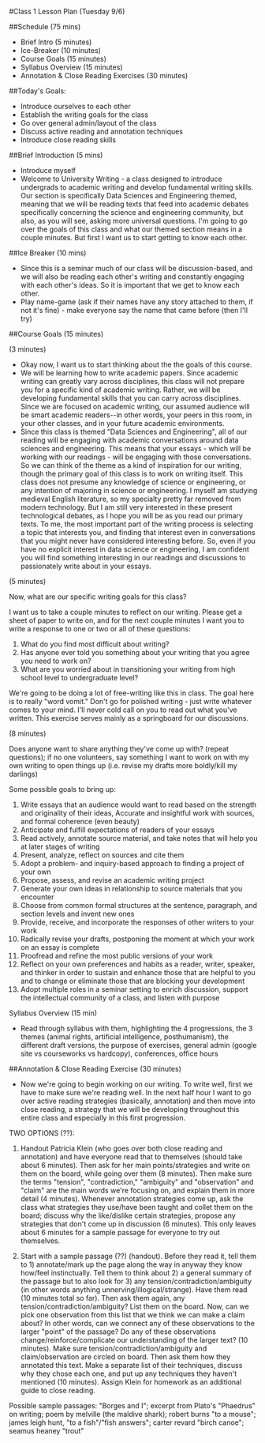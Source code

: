 #Class 1 Lesson Plan (Tuesday 9/6)

##Schedule (75 mins)
- Brief Intro (5 minutes)
- Ice-Breaker (10 minutes)
- Course Goals (15 minutes)
- Syllabus Overview (15 minutes)
- Annotation & Close Reading Exercises (30 minutes)

##Today's Goals:
- Introduce ourselves to each other
- Establish the writing goals for the class
- Go over general admin/layout of the class
- Discuss active reading and annotation techniques
- Introduce close reading skills

##Brief Introduction (5 mins)
- Introduce myself
- Welcome to University Writing - a class designed to introduce undergrads to academic writing and develop fundamental writing skills. Our section is specifically Data Sciences and Engineering themed, meaning that we will be reading texts that feed into academic debates specifically concerning the science and engineering community, but also, as you will see, asking more universal questions. I'm going to go over the goals of this class and what our themed section means in a couple minutes. But first I want us to start getting to know each other.

##Ice Breaker (10 mins)
- Since this is a seminar much of our class will be discussion-based, and we will also be reading each other's writing and constantly engaging with each other's ideas. So it is important that we get to know each other.
- Play name-game (ask if their names have any story attached to them, if not it's fine) - make everyone say the name that came before (then I'll try)

##Course Goals (15 minutes)

(3 minutes)

- Okay now, I want us to start thinking about the the goals of this course.
- We will be learning how to write academic papers. Since academic writing can greatly vary across disciplines, this class will not prepare you for a specific kind of academic writing. Rather, we will be developing fundamental skills that you can carry across disciplines. Since we are focused on academic writing, our assumed audience will be smart academic readers--in other words, your peers in this room, in your other classes, and in your future academic environments.
- Since this class is themed "Data Sciences and Engineering", all of our reading will be engaging with academic conversations around data sciences and engineering. This means that your essays - which will be working with our readings - will be engaging with those conversations. So we can think of the theme as a kind of inspiration for our writing, though the primary goal of this class is to work on writing itself. This class does not presume any knowledge of science or engineering, or any intention of majoring in science or engineering. I myself am studying medieval English literature, so my specialty pretty far removed from modern technology. But I am still very interested in these present technological debates, as I hope you will be as you read our primary texts. To me, the most important part of the writing process is selecting a topic that interests you, and finding that interest even in conversations that you might never have considered interesting before. So, even if you have no explicit interest in data science or engineering, I am confident you will find something interesting in our readings and discussions to passionately write about in your essays.

(5 minutes)

Now, what are our specific writing goals for this class?

I want us to take a couple minutes to reflect on our writing. Please get a sheet of paper to write on, and for the next couple minutes I want you to write a response to one or two or all of these questions:

1) What do you find most difficult about writing?
2) Has anyone ever told you something about your writing that you agree you need to work on?
3) What are you worried about in transitioning your writing from high school level to undergraduate level?

We're going to be doing a lot of free-writing like this in class. The goal here is to really "word vomit." Don't go for polished writing - just write whatever comes to your mind. I'll never cold call on you to read out what you've written. This exercise serves mainly as a springboard for our discussions.

(8 minutes)

Does anyone want to share anything they've come up with? (repeat questions); if no one volunteers, say something I want to work on with my own writing to open things up (i.e. revise my drafts more boldly/kill my darlings)

Some possible goals to bring up:

1. Write essays that an audience would want to read based on the strength and originality of their ideas, Accurate and insightful work with sources, and formal coherence (even beauty)
2. Anticipate and fulfill expectations of readers of your essays
3. Read actively, annotate source material, and take notes that will help you at later stages of writing
4. Present, analyze, reflect on sources and cite them
5. Adopt a problem- and inquiry-based approach to finding a project of your own
6. Propose, assess, and revise an academic writing project
7. Generate your own ideas in relationship to source materials that you encounter
8. Choose from common formal structures at the sentence, paragraph, and section levels and invent new ones
9. Provide, receive, and incorporate the responses of other writers to your work
10. Radically revise your drafts, postponing the moment at which your work on an essay is complete
11. Proofread and refine the most public versions of your work
12. Reflect on your own preferences and habits as a reader, writer, speaker, and thinker in order to sustain and enhance those that are helpful to you and to change or eliminate those that are blocking your development
13. Adopt multiple roles in a seminar setting to enrich discussion, support the intellectual community of a class, and listen with purpose

Syllabus Overview (15 min)
- Read through syllabus with them, highlighting the 4 progressions, the 3 themes (animal rights, artificial intelligence, posthumanism), the different draft versions, the purpose of exercises, general admin (google site vs courseworks vs hardcopy), conferences, office hours

##Annotation & Close Reading Exercise (30 minutes)

- Now we're going to begin working on our writing. To write well, first we have to make sure we're reading well. In the next half hour I want to go over active reading strategies (basically, annotation) and then move into close reading, a strategy that we will be developing throughout this entire class and especially in this first progression.

TWO OPTIONS (??):

1) Handout Patricia Klein (who goes over both close reading and annotation) and have everyone read that to themselves (should take about 6 minutes). Then ask for her main points/strategies and write on them on the board, while going over them (8 minutes). Then make sure the terms "tension", "contradiction," "ambiguity" and "observation" and "claim" are the main words we're focusing on, and explain them in more detail (4 minutes). Whenever annotation strategies come up, ask the class what strategies they use/have been taught and collet them on the board; discuss why the like/dislike certain strategies, propose any strategies that don't come up in discussion (6 minutes). This only leaves about 6 minutes for a sample passage for everyone to try out themselves.

2) Start with a sample passage (??) (handout). Before they read it, tell them to 1) annotate/mark up the page along the way in anyway they know how/feel instinctually. Tell them to think about 2) a general summary of the passage but to also look for 3) any tension/contradiction/ambiguity (in other words anything unnerving/illogical/strange). Have them read (10 minutes total so far). Then ask them again, any tension/contradiction/ambiguity? List them on the board. Now, can we pick one observation from this list that we think we can make a claim about? In other words, can we connect any of these observations to the larger "point" of the passage? Do any of these observations change/reinforce/complicate our understanding of the larger text? (10 minutes). Make sure tension/contradiction/ambiguity and claim/observation are circled on board. Then ask them how they annotated this text. Make a separate list of their techniques, discuss why they chose each one, and put up any techniques they haven't mentioned (10 minutes). Assign Klein for homework as an additional guide to close reading.

Possible sample passages: "Borges and I"; excerpt from Plato's "Phaedrus" on writing; poem by melville (the maldive shark); robert burns "to a mouse"; james leigh hunt, "to a fish"/"fish answers"; carter revard "birch canoe"; seamus heaney "trout"
